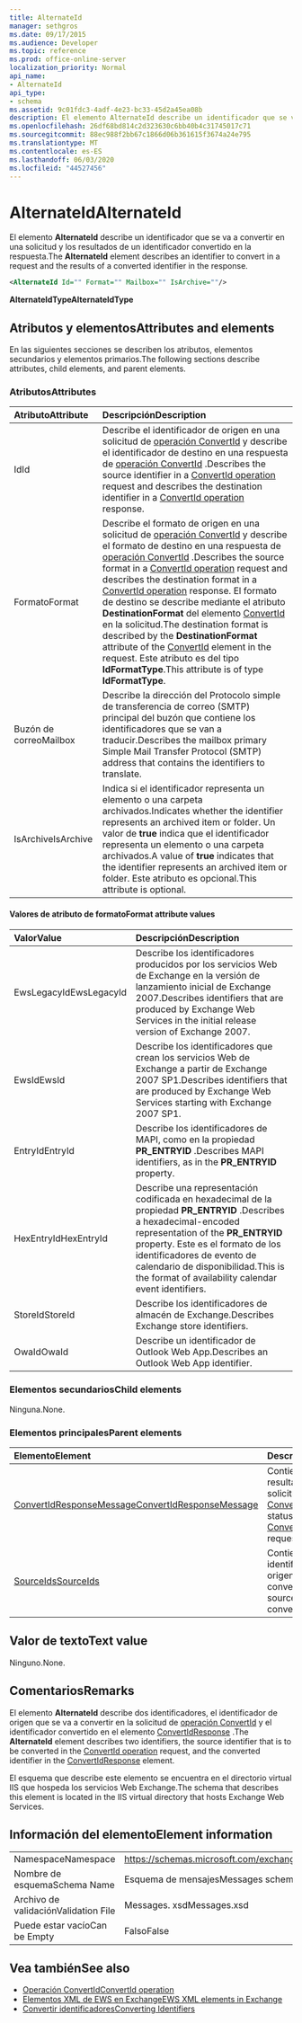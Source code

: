 ```yaml
---
title: AlternateId
manager: sethgros
ms.date: 09/17/2015
ms.audience: Developer
ms.topic: reference
ms.prod: office-online-server
localization_priority: Normal
api_name:
- AlternateId
api_type:
- schema
ms.assetid: 9c01fdc3-4adf-4e23-bc33-45d2a45ea08b
description: El elemento AlternateId describe un identificador que se va a convertir en una solicitud y los resultados de un identificador convertido en la respuesta.
ms.openlocfilehash: 26df68bd814c2d323630c6bb40b4c31745017c71
ms.sourcegitcommit: 88ec988f2bb67c1866d06b361615f3674a24e795
ms.translationtype: MT
ms.contentlocale: es-ES
ms.lasthandoff: 06/03/2020
ms.locfileid: "44527456"
---
```

# <a name="alternateid"></a><span data-ttu-id="58268-103">AlternateId</span><span class="sxs-lookup"><span data-stu-id="58268-103">AlternateId</span></span>

<span data-ttu-id="58268-104">El elemento **AlternateId** describe un identificador que se va a convertir en una solicitud y los resultados de un identificador convertido en la respuesta.</span><span class="sxs-lookup"><span data-stu-id="58268-104">The **AlternateId** element describes an identifier to convert in a request and the results of a converted identifier in the response.</span></span> 
  
```XML
<AlternateId Id="" Format="" Mailbox="" IsArchive=""/>
```

 <span data-ttu-id="58268-105">**AlternateIdType**</span><span class="sxs-lookup"><span data-stu-id="58268-105">**AlternateIdType**</span></span>
## <a name="attributes-and-elements"></a><span data-ttu-id="58268-106">Atributos y elementos</span><span class="sxs-lookup"><span data-stu-id="58268-106">Attributes and elements</span></span>

<span data-ttu-id="58268-107">En las siguientes secciones se describen los atributos, elementos secundarios y elementos primarios.</span><span class="sxs-lookup"><span data-stu-id="58268-107">The following sections describe attributes, child elements, and parent elements.</span></span>
  
### <a name="attributes"></a><span data-ttu-id="58268-108">Atributos</span><span class="sxs-lookup"><span data-stu-id="58268-108">Attributes</span></span>

|<span data-ttu-id="58268-109">**Atributo**</span><span class="sxs-lookup"><span data-stu-id="58268-109">**Attribute**</span></span>|<span data-ttu-id="58268-110">**Descripción**</span><span class="sxs-lookup"><span data-stu-id="58268-110">**Description**</span></span>|
|:-----|:-----|
|<span data-ttu-id="58268-111">Id</span><span class="sxs-lookup"><span data-stu-id="58268-111">Id</span></span>  <br/> |<span data-ttu-id="58268-112">Describe el identificador de origen en una solicitud de [operación ConvertId](convertid-operation.md) y describe el identificador de destino en una respuesta de [operación ConvertId](convertid-operation.md) .</span><span class="sxs-lookup"><span data-stu-id="58268-112">Describes the source identifier in a [ConvertId operation](convertid-operation.md) request and describes the destination identifier in a [ConvertId operation](convertid-operation.md) response.</span></span>  <br/> |
|<span data-ttu-id="58268-113">Formato</span><span class="sxs-lookup"><span data-stu-id="58268-113">Format</span></span>  <br/> |<span data-ttu-id="58268-114">Describe el formato de origen en una solicitud de [operación ConvertId](convertid-operation.md) y describe el formato de destino en una respuesta de [operación ConvertId](convertid-operation.md) .</span><span class="sxs-lookup"><span data-stu-id="58268-114">Describes the source format in a [ConvertId operation](convertid-operation.md) request and describes the destination format in a [ConvertId operation](convertid-operation.md) response.</span></span> <span data-ttu-id="58268-115">El formato de destino se describe mediante el atributo **DestinationFormat** del elemento [ConvertId](convertid.md) en la solicitud.</span><span class="sxs-lookup"><span data-stu-id="58268-115">The destination format is described by the **DestinationFormat** attribute of the [ConvertId](convertid.md) element in the request.</span></span> <span data-ttu-id="58268-116">Este atributo es del tipo **IdFormatType**.</span><span class="sxs-lookup"><span data-stu-id="58268-116">This attribute is of type **IdFormatType**.</span></span>  <br/> |
|<span data-ttu-id="58268-117">Buzón de correo</span><span class="sxs-lookup"><span data-stu-id="58268-117">Mailbox</span></span>  <br/> |<span data-ttu-id="58268-118">Describe la dirección del Protocolo simple de transferencia de correo (SMTP) principal del buzón que contiene los identificadores que se van a traducir.</span><span class="sxs-lookup"><span data-stu-id="58268-118">Describes the mailbox primary Simple Mail Transfer Protocol (SMTP) address that contains the identifiers to translate.</span></span>  <br/> |
|<span data-ttu-id="58268-119">IsArchive</span><span class="sxs-lookup"><span data-stu-id="58268-119">IsArchive</span></span>  <br/> |<span data-ttu-id="58268-120">Indica si el identificador representa un elemento o una carpeta archivados.</span><span class="sxs-lookup"><span data-stu-id="58268-120">Indicates whether the identifier represents an archived item or folder.</span></span> <span data-ttu-id="58268-121">Un valor de **true** indica que el identificador representa un elemento o una carpeta archivados.</span><span class="sxs-lookup"><span data-stu-id="58268-121">A value of **true** indicates that the identifier represents an archived item or folder.</span></span> <span data-ttu-id="58268-122">Este atributo es opcional.</span><span class="sxs-lookup"><span data-stu-id="58268-122">This attribute is optional.</span></span>  <br/> |
   
#### <a name="format-attribute-values"></a><span data-ttu-id="58268-123">Valores de atributo de formato</span><span class="sxs-lookup"><span data-stu-id="58268-123">Format attribute values</span></span>

|<span data-ttu-id="58268-124">**Valor**</span><span class="sxs-lookup"><span data-stu-id="58268-124">**Value**</span></span>|<span data-ttu-id="58268-125">**Descripción**</span><span class="sxs-lookup"><span data-stu-id="58268-125">**Description**</span></span>|
|:-----|:-----|
|<span data-ttu-id="58268-126">EwsLegacyId</span><span class="sxs-lookup"><span data-stu-id="58268-126">EwsLegacyId</span></span>  <br/> |<span data-ttu-id="58268-127">Describe los identificadores producidos por los servicios Web de Exchange en la versión de lanzamiento inicial de Exchange 2007.</span><span class="sxs-lookup"><span data-stu-id="58268-127">Describes identifiers that are produced by Exchange Web Services in the initial release version of Exchange 2007.</span></span>  <br/> |
|<span data-ttu-id="58268-128">EwsId</span><span class="sxs-lookup"><span data-stu-id="58268-128">EwsId</span></span>  <br/> |<span data-ttu-id="58268-129">Describe los identificadores que crean los servicios Web de Exchange a partir de Exchange 2007 SP1.</span><span class="sxs-lookup"><span data-stu-id="58268-129">Describes identifiers that are produced by Exchange Web Services starting with Exchange 2007 SP1.</span></span>  <br/> |
|<span data-ttu-id="58268-130">EntryId</span><span class="sxs-lookup"><span data-stu-id="58268-130">EntryId</span></span>  <br/> |<span data-ttu-id="58268-131">Describe los identificadores de MAPI, como en la propiedad **PR_ENTRYID** .</span><span class="sxs-lookup"><span data-stu-id="58268-131">Describes MAPI identifiers, as in the **PR_ENTRYID** property.</span></span>  <br/> |
|<span data-ttu-id="58268-132">HexEntryId</span><span class="sxs-lookup"><span data-stu-id="58268-132">HexEntryId</span></span>  <br/> |<span data-ttu-id="58268-133">Describe una representación codificada en hexadecimal de la propiedad **PR_ENTRYID** .</span><span class="sxs-lookup"><span data-stu-id="58268-133">Describes a hexadecimal-encoded representation of the **PR_ENTRYID** property.</span></span> <span data-ttu-id="58268-134">Este es el formato de los identificadores de evento de calendario de disponibilidad.</span><span class="sxs-lookup"><span data-stu-id="58268-134">This is the format of availability calendar event identifiers.</span></span>  <br/> |
|<span data-ttu-id="58268-135">StoreId</span><span class="sxs-lookup"><span data-stu-id="58268-135">StoreId</span></span>  <br/> |<span data-ttu-id="58268-136">Describe los identificadores de almacén de Exchange.</span><span class="sxs-lookup"><span data-stu-id="58268-136">Describes Exchange store identifiers.</span></span>  <br/> |
|<span data-ttu-id="58268-137">OwaId</span><span class="sxs-lookup"><span data-stu-id="58268-137">OwaId</span></span>  <br/> |<span data-ttu-id="58268-138">Describe un identificador de Outlook Web App.</span><span class="sxs-lookup"><span data-stu-id="58268-138">Describes an Outlook Web App identifier.</span></span>  <br/> |
   
### <a name="child-elements"></a><span data-ttu-id="58268-139">Elementos secundarios</span><span class="sxs-lookup"><span data-stu-id="58268-139">Child elements</span></span>

<span data-ttu-id="58268-140">Ninguna.</span><span class="sxs-lookup"><span data-stu-id="58268-140">None.</span></span>
  
### <a name="parent-elements"></a><span data-ttu-id="58268-141">Elementos principales</span><span class="sxs-lookup"><span data-stu-id="58268-141">Parent elements</span></span>

|<span data-ttu-id="58268-142">**Elemento**</span><span class="sxs-lookup"><span data-stu-id="58268-142">**Element**</span></span>|<span data-ttu-id="58268-143">**Descripción**</span><span class="sxs-lookup"><span data-stu-id="58268-143">**Description**</span></span>|
|:-----|:-----|
|[<span data-ttu-id="58268-144">ConvertIdResponseMessage</span><span class="sxs-lookup"><span data-stu-id="58268-144">ConvertIdResponseMessage</span></span>](convertidresponsemessage.md) <br/> |<span data-ttu-id="58268-145">Contiene el estado y el resultado de una solicitud de [operación ConvertId](convertid-operation.md) .</span><span class="sxs-lookup"><span data-stu-id="58268-145">Contains the status and result of a [ConvertId operation](convertid-operation.md) request.</span></span>  <br/> |
|[<span data-ttu-id="58268-146">SourceIds</span><span class="sxs-lookup"><span data-stu-id="58268-146">SourceIds</span></span>](sourceids.md) <br/> |<span data-ttu-id="58268-147">Contiene los identificadores de origen que se van a convertir.</span><span class="sxs-lookup"><span data-stu-id="58268-147">Contains the source identifiers to convert.</span></span>  <br/> |
   
## <a name="text-value"></a><span data-ttu-id="58268-148">Valor de texto</span><span class="sxs-lookup"><span data-stu-id="58268-148">Text value</span></span>

<span data-ttu-id="58268-149">Ninguno.</span><span class="sxs-lookup"><span data-stu-id="58268-149">None.</span></span>
  
## <a name="remarks"></a><span data-ttu-id="58268-150">Comentarios</span><span class="sxs-lookup"><span data-stu-id="58268-150">Remarks</span></span>

<span data-ttu-id="58268-151">El elemento **AlternateId** describe dos identificadores, el identificador de origen que se va a convertir en la solicitud de [operación ConvertId](convertid-operation.md) y el identificador convertido en el elemento [ConvertIdResponse](convertidresponse.md) .</span><span class="sxs-lookup"><span data-stu-id="58268-151">The **AlternateId** element describes two identifiers, the source identifier that is to be converted in the [ConvertId operation](convertid-operation.md) request, and the converted identifier in the [ConvertIdResponse](convertidresponse.md) element.</span></span> 
  
<span data-ttu-id="58268-152">El esquema que describe este elemento se encuentra en el directorio virtual IIS que hospeda los servicios Web Exchange.</span><span class="sxs-lookup"><span data-stu-id="58268-152">The schema that describes this element is located in the IIS virtual directory that hosts Exchange Web Services.</span></span>
  
## <a name="element-information"></a><span data-ttu-id="58268-153">Información del elemento</span><span class="sxs-lookup"><span data-stu-id="58268-153">Element information</span></span>

||||
|:-----|:-----|:-----|
|<span data-ttu-id="58268-154">Namespace</span><span class="sxs-lookup"><span data-stu-id="58268-154">Namespace</span></span>  <br/> |https://schemas.microsoft.com/exchange/services/2006/messages  <br/> |https://schemas.microsoft.com/exchange/services/2006/types  <br/> |
|<span data-ttu-id="58268-155">Nombre de esquema</span><span class="sxs-lookup"><span data-stu-id="58268-155">Schema Name</span></span>  <br/> |<span data-ttu-id="58268-156">Esquema de mensajes</span><span class="sxs-lookup"><span data-stu-id="58268-156">Messages schema</span></span>  <br/> |<span data-ttu-id="58268-157">Esquema de tipos</span><span class="sxs-lookup"><span data-stu-id="58268-157">Types schema</span></span>  <br/> |
|<span data-ttu-id="58268-158">Archivo de validación</span><span class="sxs-lookup"><span data-stu-id="58268-158">Validation File</span></span>  <br/> |<span data-ttu-id="58268-159">Messages. xsd</span><span class="sxs-lookup"><span data-stu-id="58268-159">Messages.xsd</span></span>  <br/> |<span data-ttu-id="58268-160">Types. xsd</span><span class="sxs-lookup"><span data-stu-id="58268-160">Types.xsd</span></span>  <br/> |
|<span data-ttu-id="58268-161">Puede estar vacío</span><span class="sxs-lookup"><span data-stu-id="58268-161">Can be Empty</span></span>  <br/> |<span data-ttu-id="58268-162">Falso</span><span class="sxs-lookup"><span data-stu-id="58268-162">False</span></span>  <br/> |<span data-ttu-id="58268-163">Falso</span><span class="sxs-lookup"><span data-stu-id="58268-163">False</span></span>  <br/> |
   
## <a name="see-also"></a><span data-ttu-id="58268-164">Vea también</span><span class="sxs-lookup"><span data-stu-id="58268-164">See also</span></span>

- [<span data-ttu-id="58268-165">Operación ConvertId</span><span class="sxs-lookup"><span data-stu-id="58268-165">ConvertId operation</span></span>](convertid-operation.md)
- [<span data-ttu-id="58268-166">Elementos XML de EWS en Exchange</span><span class="sxs-lookup"><span data-stu-id="58268-166">EWS XML elements in Exchange</span></span>](ews-xml-elements-in-exchange.md)
- [<span data-ttu-id="58268-167">Convertir identificadores</span><span class="sxs-lookup"><span data-stu-id="58268-167">Converting Identifiers</span></span>](https://msdn.microsoft.com/library/a5391746-b6ef-4f48-8fc8-8255258651aa%28Office.15%29.aspx)

